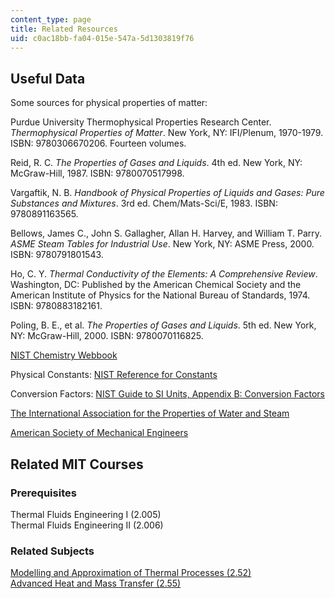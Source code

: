 ```yaml
---
content_type: page
title: Related Resources
uid: c0ac18bb-fa04-015e-547a-5d1303819f76
---
```


Useful Data
-----------

Some sources for physical properties of matter:

Purdue University Thermophysical Properties Research Center. _Thermophysical Properties of Matter_. New York, NY: IFI/Plenum, 1970-1979. ISBN: 9780306670206. Fourteen volumes.

Reid, R. C. _The Properties of Gases and Liquids_. 4th ed. New York, NY: McGraw-Hill, 1987. ISBN: 9780070517998.

Vargaftik, N. B. _Handbook of Physical Properties of Liquids and Gases: Pure Substances and Mixtures_. 3rd ed. Chem/Mats-Sci/E, 1983. ISBN: 9780891163565.

Bellows, James C., John S. Gallagher, Allan H. Harvey, and William T. Parry. _ASME Steam Tables for Industrial Use_. New York, NY: ASME Press, 2000. ISBN: 9780791801543.

Ho, C. Y. _Thermal Conductivity of the Elements: A Comprehensive Review_. Washington, DC: Published by the American Chemical Society and the American Institute of Physics for the National Bureau of Standards, 1974. ISBN: 9780883182161.

Poling, B. E., et al. _The Properties of Gases and Liquids_. 5th ed. New York, NY: McGraw-Hill, 2000. ISBN: 9780070116825.

[NIST Chemistry Webbook](http://webbook.nist.gov/chemistry/fluid/)

Physical Constants: [NIST Reference for Constants](http://physics.nist.gov/cuu/Constants/index.html)

Conversion Factors: [NIST Guide to SI Units, Appendix B: Conversion Factors](http://physics.nist.gov/Pubs/SP811/appenB.html)

[The International Association for the Properties of Water and Steam](http://www.iapws.org/)

[American Society of Mechanical Engineers](http://www.asme.org/)

Related MIT Courses
-------------------

### Prerequisites

Thermal Fluids Engineering I (2.005)  
Thermal Fluids Engineering II (2.006)

### Related Subjects

[Modelling and Approximation of Thermal Processes (2.52)](http://web.mit.edu/2.52/www/index.html)  
[Advanced Heat and Mass Transfer (2.55)](http://web.archive.org/web/20090118092240/http://web.mit.edu/2.55/www/index.html)